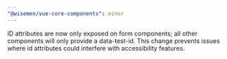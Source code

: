 ```yaml
---
"@wisemen/vue-core-components": minor
---
```


ID attributes are now only exposed on form components; all other components will only provide a data-test-id.
This change prevents issues where id attributes could interfere with accessibility features.
